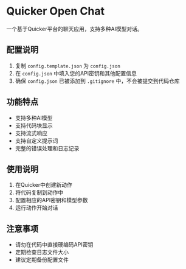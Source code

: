 # Quicker Open Chat

一个基于Quicker平台的聊天应用，支持多种AI模型对话。

## 配置说明

1. 复制 `config.template.json` 为 `config.json`
2. 在 `config.json` 中填入您的API密钥和其他配置信息
3. 确保 `config.json` 已被添加到 `.gitignore` 中，不会被提交到代码仓库

## 功能特点

- 支持多种AI模型
- 支持代码块显示
- 支持流式响应
- 支持自定义提示词
- 完整的错误处理和日志记录

## 使用说明

1. 在Quicker中创建新动作
2. 将代码复制到动作中
3. 配置相应的API密钥和模型参数
4. 运行动作开始对话

## 注意事项

- 请勿在代码中直接硬编码API密钥
- 定期检查日志文件大小
- 建议定期备份配置文件 
